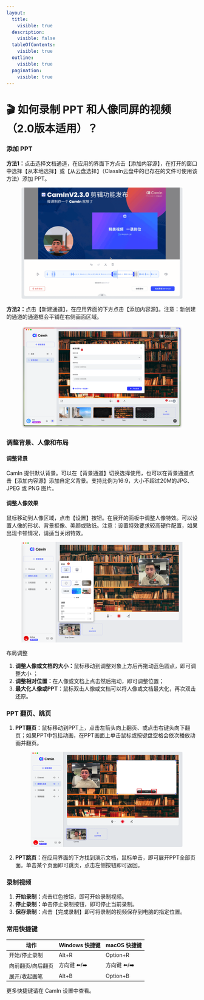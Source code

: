 ```yaml
---
layout:
  title:
    visible: true
  description:
    visible: false
  tableOfContents:
    visible: true
  outline:
    visible: true
  pagination:
    visible: true
---
```


# 🎬 如何录制 PPT 和人像同屏的视频（2.0版本适用）？

### 添加 PPT

**方法1：**&#x70B9;击选择文档通道，在应用的界面下方点击【添加内容源】，在打开的窗口中选择【从本地选择】或【从云盘选择】（ClassIn云盘中的已存在的文件可使用该方法）添加 PPT。

<figure><img src="../../.gitbook/assets/image (39).png" alt=""><figcaption></figcaption></figure>

&#x20;**方法2：**&#x70B9;击【新建通道】，在应用界面的下方点击【添加内容源】。注意：新创建的通道的通道框会平铺在右侧画面区域。

<figure><img src="../../.gitbook/assets/image (46).png" alt=""><figcaption></figcaption></figure>

### 调整背景、人像和布局

#### 调整背景

CamIn 提供默认背景。可以在【背景通道】切换选择使用，也可以在背景通道点击【添加内容源】添加自定义背景。支持比例为16:9，大小不超过20M的JPG、JPEG 或 PNG 图片。&#x20;

#### 调整人像效果

鼠标移动到人像区域，点击【设置】按钮。在展开的面板中调整人像特效。可以设置人像的形状、背景抠像、美颜或贴纸。注意：设置特效要求较高硬件配置，如果出现卡顿情况，请适当关闭特效。&#x20;

<figure><img src="../../.gitbook/assets/image (41).png" alt=""><figcaption></figcaption></figure>

布局调整

1. **调整人像或文档的大小：**&#x9F20;标移动到调整对象上方后再拖动蓝色圆点，即可调整大小 ；
2. **调整相对位置：**&#x5728;人像或文档上点击然后拖动，即可调整位置；
3. **最大化人像或PPT：**&#x9F20;标双击人像或文档可以将人像或文档最大化，再次双击还原。

### PPT 翻页、跳页

1.  **PPT翻页**：鼠标移动到PPT上，点击左箭头向上翻页、或点击右键头向下翻页；如果PPT中包括动画，在PPT画面上单击鼠标或按键盘空格会依次播放动画并翻页。

    <figure><img src="../../.gitbook/assets/image (33).png" alt=""><figcaption></figcaption></figure>
2. **PPT跳页：**&#x5728;应用界面的下方找到演示文档，鼠标单击，即可展开PPT全部页面。单击某个页面即可跳页，点击左侧按钮即可返回。

### 录制视频

1. **开始录制：**&#x70B9;击红色按钮，即可开始录制视频。
2. **停止录制：**&#x5355;击停止录制按钮，即可停止当前录制。&#x20;
3. **保存录制**：点击【完成录制】即可将录制的视频保存到电脑的指定位置。

### 常用快捷键

| 动作        | Windows 快捷键 | macOS 快捷键 |
| --------- | ----------- | --------- |
| 开始/停止录制   | Alt+R       | Option+R  |
| 向前翻页/向后翻页 | 方向键 ⬅️/➡️   | 方向键 ⬅️/➡️ |
| 展开/收起画笔   | Alt+B       | Option+B  |

更多快捷键请在 CamIn 设置中查看。
